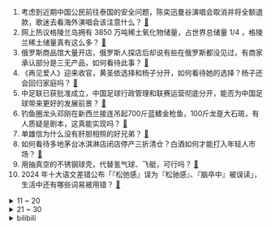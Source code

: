 1. 考虑到近期中国公民前往泰国的安全问题，陈奕迅曼谷演唱会取消并将全额退款，歌迷去看海外演唱会该注意什么？ [:link:](https://www.zhihu.com/question/9249358452)
2. 网上热议格陵兰岛拥有 3850 万吨稀土氧化物储量，占世界总储量 1/4 ，格陵兰稀土储量真有这么多？ [:link:](https://www.zhihu.com/question/9221922257)
3. 俄罗斯商品馆大量开店，俄罗斯人探店后却说有些在俄罗斯都没见过，有商家承认部分是三无产品，如何看待此事？ [:link:](https://www.zhihu.com/question/9131561573)
4. 《再见爱人》迎来收官，黄圣依选择和杨子分开，如何看待她的选择？杨子还会回归家庭吗？ [:link:](https://www.zhihu.com/question/9140967098)
5. 中足联已获批准成立，中国足球行政管理和联赛运营彻底分开，能否为中国足球带来更好的发展前景？ [:link:](https://www.zhihu.com/question/9167516870)
6. 钓鱼圈龙头邓刚在新西兰接连吊起700斤蓝鳍金枪鱼，100斤龙趸大石斑，有人质疑是剧本，这真能实现吗？ [:link:](https://www.zhihu.com/question/9034784800)
7. 单雄信为什么没有肝胆相照的好兄弟？ [:link:](https://www.zhihu.com/question/595666747)
8. 如何看待多地茅台冰淇淋店闭店停产三折清仓？白酒如何才能打入年轻人市场？ [:link:](https://www.zhihu.com/question/9211151442)
9. 用抽真空的不锈钢球壳，代替氢气球、飞艇，可行吗？ [:link:](https://www.zhihu.com/question/7828841678)
10. 2024 年十大语文差错公布「『松弛感』误为『松驰感』、『脑卒中』被误读」，生活中还有哪些词易被用错？ [:link:](https://www.zhihu.com/question/9075342163)
<details>
<summary>11 ~ 20</summary>

11. 《无间道 3》里，韩琛打电话叫陈永仁用烟灰缸爆沈亮的头，有何用意？ [:link:](https://www.zhihu.com/question/21424981)
12. 特斯拉中国推新款 Model Y，续航最高 719 公里，26.35 万元起售，有何亮点？值得入手吗？ [:link:](https://www.zhihu.com/question/9212021551)
13. 博士明明比本科难毕业的多，为什么很多人仍认为“金本银硕铜博”？ [:link:](https://www.zhihu.com/question/5587850354)
14. 为什么电影可以两个小时讲好一个故事，而3A游戏需要几十个小时？能否通过缩短流程来节省3A游戏成本？ [:link:](https://www.zhihu.com/question/538819086)
15. 为什么主流都不再力推英特尔 CPU？ [:link:](https://www.zhihu.com/question/1984508209)
16. 杨紫在古装剧《国色芳华》中的演技如何？ [:link:](https://www.zhihu.com/question/8981520652)
17. 如何看待戴尔 PC 品牌取消 XPS 等命名，并将命名简化为 Pro/Pro Max? [:link:](https://www.zhihu.com/question/8946953739)
18. 在职场中，如何应对能力不如自己却因会「表现」而晋升的同事，是学习他的做法还是坚持自我？ [:link:](https://www.zhihu.com/question/8435752655)
19. 如何评价2025年1月米哈游《绝区零》1.5版本前瞻直播《闪耀的此刻》？ [:link:](https://www.zhihu.com/question/9148484194)
20. 跑一次马拉松要多久能恢复？ [:link:](https://www.zhihu.com/question/2482612921)
</details>
<details>
<summary>21 ~ 30</summary>

21. 如何评价动画《BangDream! Ave Mujica》第二集？ [:link:](https://www.zhihu.com/question/9184250717)
22. 过年大家喜欢在城里还是乡下过年呢？ [:link:](https://www.zhihu.com/question/9006821993)
23. 如何评价Bin和Guma均直播表示「新版本确实还有换线」，如何看待换线的存在？ [:link:](https://www.zhihu.com/question/9067051693)
24. Steam国产游戏2024热销年度榜出炉，其中黑神话悟空、明末千里行和灵魂面甲位列前三，你如何评价? [:link:](https://www.zhihu.com/question/9226155152)
25. 怎么评价马尔克斯的小说《没有人给他写信的上校》？ [:link:](https://www.zhihu.com/question/21132316)
26. 中国国家博物馆怎么样？值得去吗？ [:link:](https://www.zhihu.com/question/333189786)
27. 如何看待中国锂矿储量从全球占比6%升至16.5%，从世界第六跃至第二？ [:link:](https://www.zhihu.com/question/9033804895)
28. 常吃维c真的能美白吗？ [:link:](https://www.zhihu.com/question/287242231)
29. 微软打响裁员第一枪，绩效表现成裁定依据，释放了什么信号？裁员会给微软带来哪些影响？ [:link:](https://www.zhihu.com/question/9026565494)
30. 成都家长投诉小学违规提前放假，其他家长称「要鸡娃别拖我们下水」，如何看待两方立场？孩子放假该如何管理？ [:link:](https://www.zhihu.com/question/9131568460)
</details><details>
<summary>bilibili</summary>

</details>